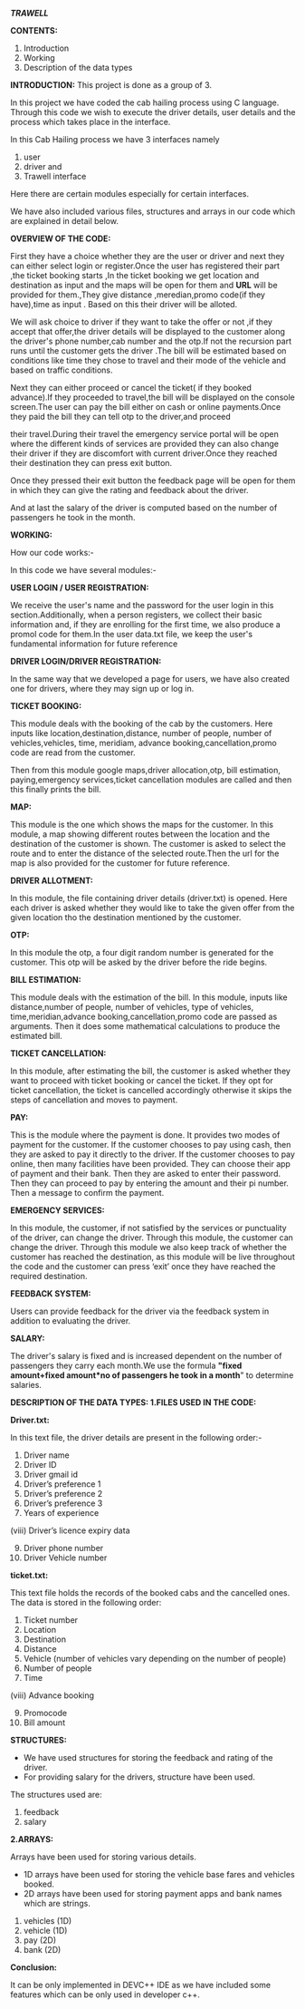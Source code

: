 ***﻿TRAWELL***

**CONTENTS:**

1) Introduction
1) Working
1) Description of the data types

**INTRODUCTION:**
This project is done as a group of 3.

In this project we have coded the cab hailing process using C language. Through this code we wish to execute the driver details, user details and the process which takes place in the interface.

In this Cab Hailing process we have 3 interfaces namely

1) user
1) driver and
1) Trawell interface

Here there are certain modules especially for certain interfaces.

We have also included various files, structures and arrays in our code which are explained in detail below.

**OVERVIEW OF THE CODE:**

First they have a choice whether they are the user or driver and next they can either select login or register.Once the user has registered their part ,the ticket booking starts ,In the ticket booking we get location and destination as input and the maps will be open for them and **URL** will be provided for them.,They give distance ,meredian,promo code(if they have),time as input . Based on this their driver will be alloted.

We will ask choice to driver if they want to take the offer or not ,if they accept that offer,the driver details will be displayed to the customer along the driver's phone number,cab number and the otp.If not the recursion part runs until the customer gets the driver .The bill will be estimated based on conditions like time they chose to travel and their mode of the vehicle and based on traffic conditions.

Next they can either proceed or cancel the ticket( if they booked advance).If they proceeded to travel,the bill will be displayed on the console screen.The user can pay the bill either on cash or online payments.Once they paid the bill they can tell otp to the driver,and proceed

their travel.During their travel the emergency service portal will be open where the different kinds of services are provided they can also change their driver if they are discomfort with current driver.Once they reached their destination they can press exit button.

Once they pressed their exit button the feedback page will be open for them in which they can give the rating and feedback about the driver.

And at last the salary of the driver is computed based on the number of passengers he took in the month.

**WORKING:**

How our code works:-

In this code we have several modules:-

**USER LOGIN / USER REGISTRATION:**

We receive the user's name and the password for the user login in this section.Additionally, when a person registers, we collect their basic information and, if they are enrolling for the first time, we also produce a promol code for them.In the user data.txt file, we keep the user's fundamental information for future reference

**DRIVER LOGIN/DRIVER REGISTRATION:**

In the same way that we developed a page for users, we have also created one for drivers, where they may sign up or log in.

**TICKET BOOKING:**

This module deals with the booking of the cab by the customers. Here inputs like location,destination,distance, number of people, number of vehicles,vehicles, time, meridiam, advance booking,cancellation,promo code are read from the customer.

Then from this module google maps,driver allocation,otp, bill estimation, paying,emergency services,ticket cancellation modules are called and then this finally prints the bill.

**MAP:**

This module is the one which shows the maps for the customer. In this module, a map showing different routes between the location and the destination of the customer is shown. The customer is asked to select the route and to enter the distance of the selected route.Then the url for the map is also provided for the customer for future reference.

**DRIVER ALLOTMENT:**

In this module, the file containing driver details (driver.txt) is opened. Here each driver is asked whether they would like to take the given offer from the given location tho the destination mentioned by the customer.

**OTP:**

In this module the otp, a four digit random number is generated for the customer. This otp will be asked by the driver before the ride begins.

**BILL ESTIMATION:**

This module deals with the estimation of the bill. In this module, inputs like distance,number of people, number of vehicles, type of vehicles, time,meridian,advance booking,cancellation,promo code are passed as arguments. Then it does some mathematical calculations to produce the estimated bill.

**TICKET CANCELLATION:**

In this module, after estimating the bill, the customer is asked whether they want to proceed with ticket booking or cancel the ticket. If they opt for ticket cancellation, the ticket is cancelled accordingly otherwise it skips the steps of cancellation and moves to payment.

**PAY:**

This is the module where the payment is done. It provides two modes of payment for the customer. If the customer chooses to pay using cash, then they are asked to pay it directly to the driver. If the customer chooses to pay online, then many facilities have been provided. They can choose their app of payment and their bank. Then they are asked to enter their password. Then they can proceed to pay by entering the amount and their pi number. Then a message to confirm the payment.

**EMERGENCY SERVICES:**

In this module, the customer, if not satisfied by the services or punctuality of the driver, can change the driver. Through this module, the customer can change the driver. Through this module we also keep track of whether the customer has reached the destination, as this module will be live throughout the code and the customer can press ‘exit’ once they have reached the required destination.

**FEEDBACK SYSTEM:**

Users can provide feedback for the driver via the feedback system in addition to evaluating the driver.

**SALARY:**

The driver's salary is fixed and is increased dependent on the number of passengers they carry each month.We use the formula **"fixed amount+fixed amount\*no of passengers he took in a month**" to determine salaries.

**DESCRIPTION OF THE DATA TYPES: 1.FILES USED IN THE CODE:**

**Driver.txt:**

In this text file, the driver details are present in the following order:-

1) Driver name
1) Driver ID
1) Driver gmail id
1) Driver’s preference 1
1) Driver’s preference 2
1) Driver’s preference 3
7) Years of experience

(viii) Driver’s licence expiry data

9) Driver phone number
9) Driver Vehicle number

**ticket.txt:**

This text file holds the records of the booked cabs and the cancelled ones. The data is stored in the following order:

1) Ticket number
1) Location
1) Destination
1) Distance
1) Vehicle (number of vehicles vary depending on the number of people)
1) Number of people
1) Time

(viii) Advance booking

9) Promocode
9) Bill amount

**STRUCTURES:**

- We have used structures for storing the feedback and rating of the driver.
- For providing salary for the drivers, structure have been used.

The structures used are:

1. feedback
1. salary

**2.ARRAYS:**

Arrays have been used for storing various details.

- 1D arrays have been used for storing the vehicle base fares and vehicles booked.
- 2D arrays have been used for storing payment apps and bank names which are strings.
1. vehicles (1D)
1. vehicle (1D)
1. pay (2D)
1. bank (2D)

**Conclusion:**

It can be only implemented in DEVC++ IDE as we have included some features which can be only used in developer c++.
